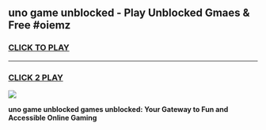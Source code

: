 
## uno game unblocked - Play Unblocked Gmaes & Free #oiemz
<h3>
<a href="https://premium.freeplayer.one?title=uno_game_unblocked&ref=03M">CLICK TO PLAY</a></h3>
<hr>

<h3>
<a href="https://premium.freeplayer.one?title=uno_game_unblocked&ref=03M">CLICK 2 PLAY</a>
  
</h3>

<a href="https://premium.freeplayer.one?title=uno_game_unblocked&ref=03M"><img src="https://clearcache.store/games.png"></a>


**uno game unblocked games unblocked: Your Gateway to Fun and Accessible Online Gaming**
